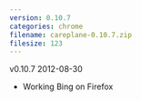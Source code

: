 ```yaml
---
version: 0.10.7
categories: chrome
filename: careplane-0.10.7.zip
filesize: 123
---
```

v0.10.7 2012-08-30
* Working Bing on Firefox

